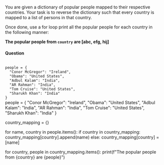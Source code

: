 You are given a dictionary of popular people mapped to their respective countries. Your task is to reverse the dictionary such that every country is mapped to a list of persons in that country.

Once done, use a for loop print all the popular people for each country in the following manner:

**The popular people from `country` are [abc, efg, hij]**

#### Question

<codeblock language="python" type="exercise" testMode="fixedInput">
<code>
people = {
  "Conor McGregor": "Ireland",
  "Obama": "United States",
  "Adbul Kalam": "India",
  "AR Rahman": "India",
  "Tom Cruise": "United States",
  "Sharukh Khan": "India"
}
</code>

<solution>
people = {
  "Conor McGregor": "Ireland",
  "Obama": "United States",
  "Adbul Kalam": "India",
  "AR Rahman": "India",
  "Tom Cruise": "United States",
  "Sharukh Khan": "India"
}

country_mapping = {}

for name, country in people.items():
  if country in country_mapping:
    country_mapping[country].append(name)
  else:
    country_mapping[country] = [name]

for country, people in country_mapping.items():
  print(f"The popular people from {country} are {people}")
</solution>
</codeblock>